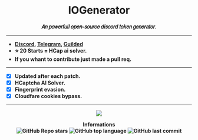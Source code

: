 <h1 align="center">IOGenerator</h1>
<p align='center'>
  <b>𝐴𝑛 𝑝𝑜𝑤𝑒𝑟𝑓𝑢𝑙𝑙 𝑜𝑝𝑒𝑛-𝑠𝑜𝑢𝑟𝑐𝑒 𝑑𝑖𝑠𝑐𝑜𝑟𝑑 𝑡𝑜𝑘𝑒𝑛 𝑔𝑒𝑛𝑒𝑟𝑎𝑡𝑜𝑟.<b>
    <br>
</p>

-----

- [Discord](https://vu.fr/rca-discord), [Telegram](https://t.me/OxTokens), [Guilded](https://www.guilded.gg/i/kamnG4Mk)
- ⭐ 20 Starts = HCap ai solver.
- If you whant to contribute just made a pull req.

-----
    
- [X] **Updated after each patch**.
- [X] **HCaptcha AI Solver**.
- [X] **Fingerprint evasion**.
- [X] **Cloudfare cookies bypass**.

-----
<p align='center'>
   <img src='https://media.discordapp.net/attachments/940550817960837160/943504955099185193/unknown.png?width=700&height=500'>
</p>

<p align="center"> 
    <b>Informations</b><br>
    <img alt="GitHub Repo stars" src="https://img.shields.io/github/stars/Its-Vichy/IOGen?style=social">
    <img alt="GitHub top language" src="https://img.shields.io/github/languages/top/Its-Vichy/IOGen">
    <img alt="GitHub last commit" src="https://img.shields.io/github/last-commit/Its-Vichy/IOGen">
</p>
